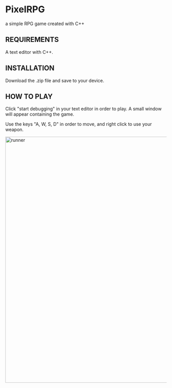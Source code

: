 # PixelRPG
a simple RPG game created with C++




REQUIREMENTS
------------

A text editor with C++.





INSTALLATION
------------
Download the .zip file and save to your device.





HOW TO PLAY
-----------

Click "start debugging" in your text editor in order to play. A small window will appear containing the game. 

Use the keys "A, W, S, D" in order to move, and right click to use your weapon. 


<img width="769" alt="runner" src="https://github.com/TannerRhines/PixelRPG/assets/129781576/ae79394c-0ebf-4491-90f9-522f2362a83d">

